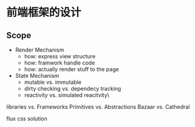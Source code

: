 # 前端框架的设计

## Scope
- Render Mechanism
  - how: express view structure
  - how: framwork handle code
  - how: actually render stuff to the page
- State Mechanism
  - mutable vs. immutable
  - dirty checking vs. dependecy tracking
  - reactivity vs. simulated reacitvity\

libraries vs. Frameworks
Primitives vs. Abstractions
Bazaar vs. Cathedral

flux
css solution